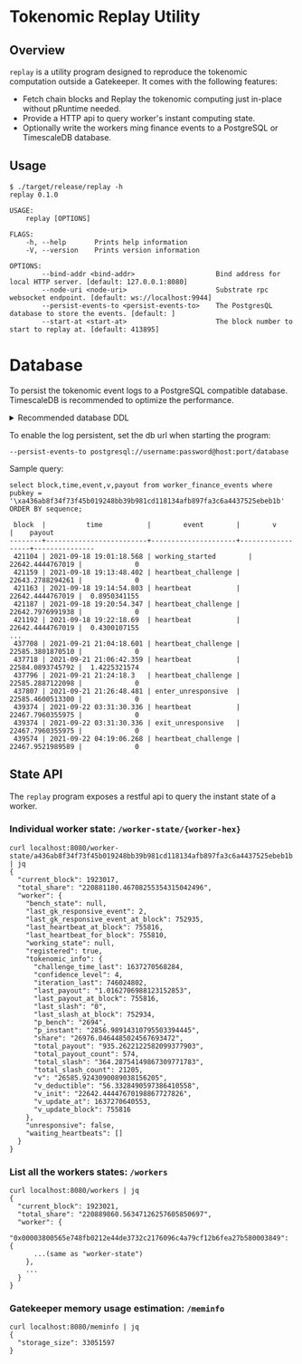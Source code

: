 # Tokenomic Replay Utility

## Overview

`replay` is a utility program designed to reproduce the tokenomic computation outside a Gatekeeper. It comes with the following features:

- Fetch chain blocks and Replay the tokenomic computing just in-place without pRuntime needed.
- Provide a HTTP api to query worker's instant computing state.
- Optionally write the workers ming finance events to a PostgreSQL or TimescaleDB database.

## Usage

```
$ ./target/release/replay -h
replay 0.1.0

USAGE:
    replay [OPTIONS]

FLAGS:
    -h, --help       Prints help information
    -V, --version    Prints version information

OPTIONS:
        --bind-addr <bind-addr>                    Bind address for local HTTP server. [default: 127.0.0.1:8080]
        --node-uri <node-uri>                      Substrate rpc websocket endpoint. [default: ws://localhost:9944]
        --persist-events-to <persist-events-to>    The PostgresQL database to store the events. [default: ]
        --start-at <start-at>                      The block number to start to replay at. [default: 413895]
```

# Database

To persist the tokenomic event logs to a PostgreSQL compatible database. TimescaleDB is recommended to optimize the performance.

<details>
  <summary>Recommended database DDL</summary>

  ```sql
  DROP TABLE IF EXISTS "worker_finance_events";
  CREATE TABLE "worker_finance_events" (
              "sequence" bigint NOT NULL,
              "pubkey" bytea NOT NULL,
              "block" integer NOT NULL,
              "time" timestamp without time zone NOT NULL,
              "event" text NOT NULL,
              "v" numeric NOT NULL,
              "p" numeric NOT NULL,
              "payout" numeric NOT NULL,
              PRIMARY KEY("time", "sequence")
  ) WITH (oids = false);

  -- If you run it on TimescaleDB, a hypertable can significant optimize the storage and querying
  -- Doc: https://docs.timescale.com/api/latest/hypertable/create_hypertable/#optional-arguments
  SELECT create_hypertable(
              'worker_finance_events',
              'time',
              chunk_time_interval := interval '7 days'
  );
  ```

</details>

To enable the log persistent, set the db url when starting the program:

```
--persist-events-to postgresql://username:password@host:port/database
```

Sample query:

```
select block,time,event,v,payout from worker_finance_events where pubkey = '\xa436ab8f34f73f45b019248bb39b981cd118134afb897fa3c6a4437525ebeb1b' ORDER BY sequence;

 block  |          time           |        event        |        v         |    payout
--------+-------------------------+---------------------+------------------+---------------
 421104 | 2021-09-18 19:01:18.568 | working_started        | 22642.4444767019 |             0
 421159 | 2021-09-18 19:13:48.402 | heartbeat_challenge | 22643.2788294261 |             0
 421163 | 2021-09-18 19:14:54.803 | heartbeat           | 22642.4444767019 |  0.8950341155
 421187 | 2021-09-18 19:20:54.347 | heartbeat_challenge | 22642.7976991938 |             0
 421192 | 2021-09-18 19:22:18.69  | heartbeat           | 22642.4444767019 |  0.4300107155
...
 437708 | 2021-09-21 21:04:18.601 | heartbeat_challenge | 22585.3801870510 |             0
 437718 | 2021-09-21 21:06:42.359 | heartbeat           | 22584.0893745792 |  1.4225321574
 437796 | 2021-09-21 21:24:18.3   | heartbeat_challenge | 22585.2887122098 |             0
 437807 | 2021-09-21 21:26:48.481 | enter_unresponsive  | 22585.4600513300 |             0
 439374 | 2021-09-22 03:31:30.336 | heartbeat           | 22467.7960355975 |             0
 439374 | 2021-09-22 03:31:30.336 | exit_unresponsive   | 22467.7960355975 |             0
 439574 | 2021-09-22 04:19:06.268 | heartbeat_challenge | 22467.9521989589 |             0
```

## State API

The `replay` program exposes a restful api to query the instant state of a worker.

### Individual worker state: `/worker-state/{worker-hex}`

```
curl localhost:8080/worker-state/a436ab8f34f73f45b019248bb39b981cd118134afb897fa3c6a4437525ebeb1b | jq
{
  "current_block": 1923017,
  "total_share": "220881180.46708255354315042496",
  "worker": {
    "bench_state": null,
    "last_gk_responsive_event": 2,
    "last_gk_responsive_event_at_block": 752935,
    "last_heartbeat_at_block": 755816,
    "last_heartbeat_for_block": 755810,
    "working_state": null,
    "registered": true,
    "tokenomic_info": {
      "challenge_time_last": 1637270568284,
      "confidence_level": 4,
      "iteration_last": 746024802,
      "last_payout": "1.0162706988123152853",
      "last_payout_at_block": 755816,
      "last_slash": "0",
      "last_slash_at_block": 752934,
      "p_bench": "2694",
      "p_instant": "2856.98914310795503394445",
      "share": "26976.0464485024567693472",
      "total_payout": "935.2622122582099377903",
      "total_payout_count": 574,
      "total_slash": "364.28754149867309771783",
      "total_slash_count": 21205,
      "v": "26585.9243090089038156205",
      "v_deductible": "56.3328490597386410558",
      "v_init": "22642.44447670198867727826",
      "v_update_at": 1637270640553,
      "v_update_block": 755816
    },
    "unresponsive": false,
    "waiting_heartbeats": []
  }
}
```

### List all the workers states: `/workers`

```
curl localhost:8080/workers | jq
{
  "current_block": 1923021,
  "total_share": "220889860.56347126257605850697",
  "worker": {
    "0x00003800565e748fb0212e44de3732c2176096c4a79cf12b6fea27b580003849": {
      ...(same as "worker-state")
    },
    ...
  }
}
```

### Gatekeeper memory usage estimation: `/meminfo`

```
curl localhost:8080/meminfo | jq
{
  "storage_size": 33051597
}
```
